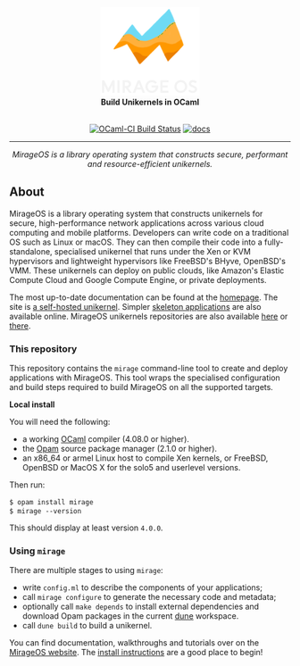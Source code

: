 <div align="center">
  <a href="https://mirage.io">
    <img src="./logo.svg" alt="MirageOS logo"/>
  </a>
  <br />
  <strong>Build Unikernels in OCaml</strong>
</div>

<div align="center">
<br />

[![OCaml-CI Build Status](https://img.shields.io/endpoint?url=https%3A%2F%2Fci.ocamllabs.io%2Fbadge%2Fmirage%2Fmirage%2Fmain&logo=ocaml&style=flat-square)](https://ci.ocamllabs.io/github/mirage/mirage)
[![docs](https://img.shields.io/badge/doc-online-blue.svg)](https://mirage.github.io/mirage/)

</div>

<hr />

<div align="center">
  <em>
    MirageOS is a library operating system that constructs secure,
    performant and resource-efficient unikernels.
  </em>
</div>

## About

MirageOS is a library operating system that constructs unikernels for
secure, high-performance network applications across various cloud
computing and mobile platforms. Developers can write code on a
traditional OS such as Linux or macOS. They can then compile their
code into a fully-standalone, specialised unikernel that runs under
the Xen or KVM hypervisors and lightweight hypervisors like FreeBSD's
BHyve, OpenBSD's VMM. These unikernels can deploy on public clouds,
like Amazon's Elastic Compute Cloud and Google Compute Engine, or
private deployments.

The most up-to-date documentation can be found at the
[homepage](https://mirage.io). The site is [a self-hosted
unikernel](https://github.com/mirage/mirage-www).  Simpler [skeleton
applications](https://github.com/mirage/mirage-skeleton) are also
available online.  MirageOS unikernels repositories are also available
[here](https://github.com/roburio/unikernels) or
[there](https://github.com/tarides/unikernels).

### This repository

This repository contains the `mirage` command-line tool to create and
deploy applications with MirageOS. This tool wraps the specialised
configuration and build steps required to build MirageOS on all the
supported targets.

**Local install**

You will need the following:

* a working [OCaml](https://ocaml.org) compiler (4.08.0 or higher).
* the [Opam](https://opam.ocaml.org) source package manager (2.1.0 or higher).
* an x86\_64 or armel Linux host to compile Xen kernels, or FreeBSD, OpenBSD or
  MacOS X for the solo5 and userlevel versions.

Then run:

```
$ opam install mirage
$ mirage --version
```

This should display at least version `4.0.0`.

### Using `mirage`

There are multiple stages to using `mirage`:

* write `config.ml` to describe the components of your applications;
* call `mirage configure` to generate the necessary code and metadata;
* optionally call `make depends` to install external dependencies and
  download Opam packages in the current [dune](https://dune.build/) workspace.
* call `dune build` to build a unikernel.

You can find documentation, walkthroughs and tutorials over on the
[MirageOS website](https://mirage.io).
The [install instructions](https://mirage.io/wiki/install)
are a good place to begin!
